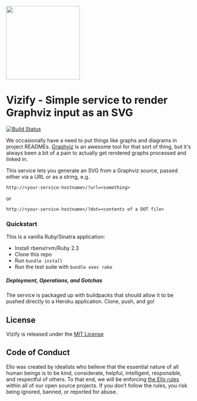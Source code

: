 <img src="http://d324imu86q1bqn.cloudfront.net/uploads/user/avatar/641/large_Ello.1000x1000.png" width="200px" height="200px" />

# Vizify - Simple service to render Graphviz input as an SVG

[![Build Status](https://travis-ci.org/ello/vizify.svg?branch=master)](https://travis-ci.org/ello/vizify)

We occasionally have a need to put things like graphs and diagrams in project
READMEs. [Graphviz](http://www.graphviz.org/) is an awesome tool for that sort
of thing, but it's always been a bit of a pain to actually get rendered graphs
processed and linked in.

This service lets you generate an SVG from a Graphviz source, passed either via
a URL or as a string, e.g.

`http://<your-service-hostname>/?url=<something>`

or

`http://<your-service-hostname>/?dot=<contents of a DOT file>`


### Quickstart

This is a vanilla Ruby/Sinatra application:

* Install rbenv/rvm/Ruby 2.3
* Clone this repo
* Run `bundle install`
* Run the test suite with `bundle exec rake`

##### Deployment, Operations, and Gotchas
The service is packaged up with buildpacks that should allow it to be pushed
directly to a Heroku application. Clone, push, and go!

## License
Vizify is released under the [MIT License](blob/master/LICENSE.txt)

## Code of Conduct
Ello was created by idealists who believe that the essential nature of all human beings is to be kind, considerate, helpful, intelligent, responsible, and respectful of others. To that end, we will be enforcing [the Ello rules](https://ello.co/wtf/policies/rules/) within all of our open source projects. If you don’t follow the rules, you risk being ignored, banned, or reported for abuse.
